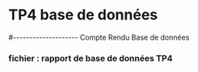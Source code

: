 # TP4 base de données 
#-------------------- Compte Rendu Base de données
###  fichier : rapport de base de données TP4

